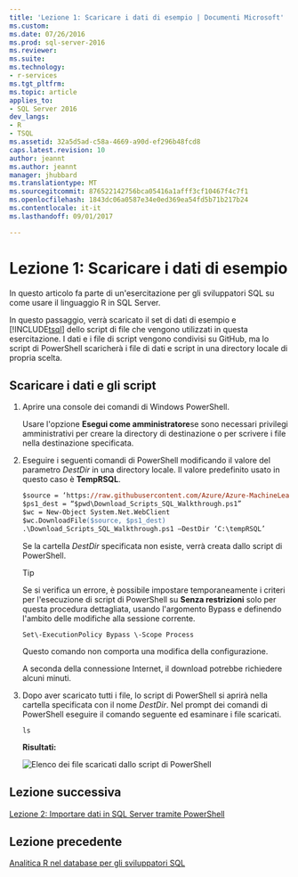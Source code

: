 ```yaml
---
title: 'Lezione 1: Scaricare i dati di esempio | Documenti Microsoft'
ms.custom: 
ms.date: 07/26/2016
ms.prod: sql-server-2016
ms.reviewer: 
ms.suite: 
ms.technology:
- r-services
ms.tgt_pltfrm: 
ms.topic: article
applies_to:
- SQL Server 2016
dev_langs:
- R
- TSQL
ms.assetid: 32a5d5ad-c58a-4669-a90d-ef296b48fcd8
caps.latest.revision: 10
author: jeannt
ms.author: jeannt
manager: jhubbard
ms.translationtype: MT
ms.sourcegitcommit: 876522142756bca05416a1afff3cf10467f4c7f1
ms.openlocfilehash: 1843dc06a0587e34e0ed369ea54fd5b71b217b24
ms.contentlocale: it-it
ms.lasthandoff: 09/01/2017

---
```

# <a name="lesson-1-download-the-sample-data"></a>Lezione 1: Scaricare i dati di esempio

In questo articolo fa parte di un'esercitazione per gli sviluppatori SQL su come usare il linguaggio R in SQL Server.

In questo passaggio, verrà scaricato il set di dati di esempio e [!INCLUDE[tsql](../../includes/tsql-md.md)] dello script di file che vengono utilizzati in questa esercitazione. I dati e i file di script vengono condivisi su GitHub, ma lo script di PowerShell scaricherà i file di dati e script in una directory locale di propria scelta.

## <a name="download-the-data-and-scripts"></a>Scaricare i dati e gli script

1.  Aprire una console dei comandi di Windows PowerShell.
  
    Usare l'opzione **Esegui come amministratore**se sono necessari privilegi amministrativi per creare la directory di destinazione o per scrivere i file nella destinazione specificata.
  
2.  Eseguire i seguenti comandi di PowerShell modificando il valore del parametro *DestDir* in una directory locale.  Il valore predefinito usato in questo caso è **TempRSQL**.
  
    ```ps
    $source = ‘https://raw.githubusercontent.com/Azure/Azure-MachineLearning-DataScience/master/Misc/RSQL/Download_Scripts_SQL_Walkthrough.ps1’  
    $ps1_dest = “$pwd\Download_Scripts_SQL_Walkthrough.ps1”
    $wc = New-Object System.Net.WebClient
    $wc.DownloadFile($source, $ps1_dest)
    .\Download_Scripts_SQL_Walkthrough.ps1 –DestDir ‘C:\tempRSQL’
    ```
  
    Se la cartella *DestDir* specificata non esiste, verrà creata dallo script di PowerShell.
  
    > [!TIP]
    > Se si verifica un errore, è possibile impostare temporaneamente i criteri per l'esecuzione di script di PowerShell su **Senza restrizioni** solo per questa procedura dettagliata, usando l'argomento Bypass e definendo l'ambito delle modifiche alla sessione corrente.
    >   
    >````
    > Set\-ExecutionPolicy Bypass \-Scope Process
    >````
    > Questo comando non comporta una modifica della configurazione.
  
    A seconda della connessione Internet, il download potrebbe richiedere alcuni minuti.
  
3.  Dopo aver scaricato tutti i file, lo script di PowerShell si aprirà nella cartella specificata con il nome  *DestDir*. Nel prompt dei comandi di PowerShell eseguire il comando seguente ed esaminare i file scaricati.
  
    ```
    ls
    ```
  
    **Risultati:**
  
    ![Elenco dei file scaricati dallo script di PowerShell](media/rsql-devtut-filelist.png "Elenco dei file scaricati dallo script di PowerShell")
  
## <a name="next-lesson"></a>Lezione successiva

[Lezione 2: Importare dati in SQL Server tramite PowerShell](../r/sqldev-import-data-to-sql-server-using-powershell.md)

## <a name="previous-lesson"></a>Lezione precedente

[Analitica R nel database per gli sviluppatori SQL](../tutorials/sqldev-in-database-r-for-sql-developers.md)

